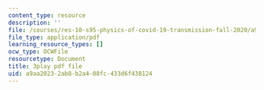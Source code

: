 ```yaml
---
content_type: resource
description: ''
file: /courses/res-10-s95-physics-of-covid-19-transmission-fall-2020/a9aa20232ab8b2a408fc433d6f438124_ZqEKYbzgz4s.pdf
file_type: application/pdf
learning_resource_types: []
ocw_type: OCWFile
resourcetype: Document
title: 3play pdf file
uid: a9aa2023-2ab8-b2a4-08fc-433d6f438124
---
```

